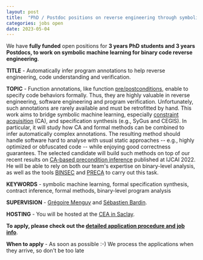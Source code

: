 ```yaml
---
layout: post
title:  "PhD / Postdoc positions on reverse engineering through symbolic machine learning"
categories: jobs open
date: 2023-05-04
---
```

We have <strong>fully funded</strong> open positions for <strong>3 years PhD students and 3 years Postdocs, to work on symbolic machine learning for binary code reverse engineering</strong>.

<strong>TITLE</strong> - Automatically infer program annotations to help reverse engineering, code understanding and verification.

<strong>TOPIC</strong> - Function annotations, like function [pre/postconditions][HOARE], enable to specify code behaviors formally. Thus, they are highly valuable in reverse engineering, software engineering and program verification. Unfortunately, such annotations are rarely available and must be retrofitted by hand.
This work aims to bridge symbolic machine learning, especially [constraint acquisition][CA] (CA), and specification synthesis (e.g., SyGus and CEGIS). In particular, it will study how CA and formal methods can be combined to infer automatically complex annotations. The resulting method should handle software hard to analyse with usual static approaches -- e.g., highly optimized or obfuscated code --  while enjoying good correctness guarantees. The selected candidate will build such methods on top of our recent results on [CA-based precondition inference][IJCAI2022] published at IJCAI 2022. He will be able to rely on both our team's expertise on binary-level analysis, as well as the tools [BINSEC][website] and [PRECA][IJCAI2022] to carry out this task.

<strong>KEYWORDS</strong> - symbolic machine learning, formal specification synthesis, contract inference, formal methods, binary-level program analysis

<strong>SUPERVISION</strong> - [Grégoire Menguy][menguy] and [Sébastien Bardin][bardin].

<strong>HOSTING</strong> - You will be hosted at the [CEA in Saclay][nano].

<strong>To apply, please check out the [detailed application procedure and job info][procedure]</strong>.

<strong>When to apply</strong> - As soon as possible :-) We process the applications when they arrive, so don't be too late

[procedure]: https://binsec.github.io/jobs#practical-details-about-the-hiring-procedure-and-the-positions
[HOARE]: https://dl.acm.org/doi/abs/10.1145/363235.363259
[CA]: https://www.sciencedirect.com/science/article/pii/S0004370215001162
[IJCAI2022]: /nutshells/ijcai-22.html

[bardin]: http://sebastien.bardin.free.fr/
[menguy]: https://gregoiremenguy.github.io/
[team]: https://binsec.github.io/#people
[nano]: https://goo.gl/maps/Swn77dLqrKQki7zt9
[publications]: https://binsec.github.io/publications
[walloffame]: https://binsec.github.io/achievements
[website]: https://binsec.github.io
[scienceaccueil]: https://www.science-accueil.org/en/
[ciup]: https://www.ciup.fr/en/
